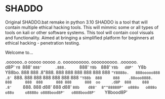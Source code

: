 # SHADDO
Original SHADDO.bat remake in python 3.10
SHADDO is a tool that will contain multiple ethical hacking tools.
This will mimmic some or all types of tools on kali or other software systems.
This tool will contain cool visuals and functionality.
Aimed at bringing a simplified platform for beginners at ethical hacking - penetration testing.

Welcome to...

 .oooooo..o ooooo   ooooo       .o.       oooooooooo.   oooooooooo.     .oooooo.   
d8P'    `Y8 `888'   `888'      .888.      `888'   `Y8b  `888'   `Y8b   d8P'  `Y8b  
Y88bo.       888     888      .8"888.      888      888  888      888 888      888 
 `"Y8888o.   888ooooo888     .8' `888.     888      888  888      888 888      888 
     `"Y88b  888     888    .88ooo8888.    888      888  888      888 888      888 
oo     .d8P  888     888   .8'     `888.   888     d88'  888     d88' `88b    d88' 
8""88888P'  o888o   o888o o88o     o8888o o888bood8P'   o888bood8P'    `Y8bood8P'  
